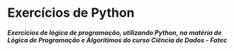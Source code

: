 <h1> Exercícios de Python </h1>
 <h5> Exercícios de lógica de programação, utilizando Python, na matéria de <strong>Lógica de Programação e Algoritimos</strong> do curso Ciência de Dados - Fatec</h2>
 
